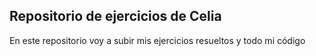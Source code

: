 ## Repositorio de ejercicios de Celia


En este repositorio voy a subir mis ejercicios resueltos y todo mi código
